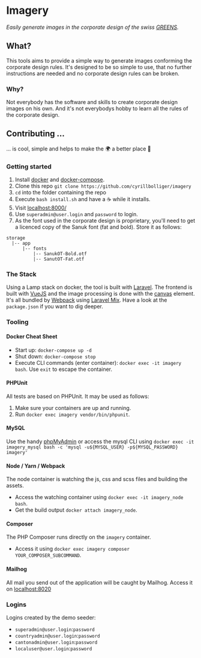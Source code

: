 # Imagery
_Easily generate images in the corporate design of the swiss [GREENS](https://gruene.ch)._

## What?
This tools aims to provide a simple way to generate images conforming the 
corporate design rules. It's designed to be so simple to use, that no further 
instructions are needed and no corporate design rules can be broken.

### Why?
Not everybody has the software and skills to create corporate design images on 
his own. And it's not everybodys hobby to learn all the rules of the corporate 
design.

## Contributing ...
... is cool, simple and helps to make the 🌍 a better place 🤩

### Getting started
1. Install [docker](https://store.docker.com/search?offering=community&type=edition) and [docker-compose](https://docs.docker.com/compose/install/).
1. Clone this repo `git clone https://github.com/cyrillbolliger/imagery`
1. `cd` into the folder containing the repo
1. Execute `bash install.sh` and have a ☕️ while it installs.
1. Visit [localhost:8000/](http://localhost:8000/)
1. Use `superadmin@user.login` and `password` to login.
1. As the font used in the corporate design is proprietary, you'll need to get a 
licenced copy of the Sanuk font (fat and bold). Store it as follows:
```
storage
  |-- app
      |-- fonts
          |-- SanukOT-Bold.otf
          |-- SanutOT-Fat.otf
```


### The Stack
Using a Lamp stack on docker, the tool is built with [Laravel](https://laravel.com/).
The frontend is built with [VueJS](https://vuejs.org/) and the image processing 
is done with the [canvas](https://developer.mozilla.org/en-US/docs/Web/API/Canvas_API)
element. It's all bundled by [Webpack](https://webpack.js.org/) using 
[Laravel Mix](https://laravel-mix.com/). Have a look at the `package.json`
if you want to dig deeper.

### Tooling
#### Docker Cheat Sheet
- Start up: `docker-compose up -d`
- Shut down: `docker-compose stop`
- Execute CLI commands (enter container): `docker exec -it imagery bash`. 
  Use `exit` to escape the container.

#### PHPUnit
All tests are based on PHPUnit. It may be used as follows:
1. Make sure your containers are up and running.
1. Run `docker exec imagery vendor/bin/phpunit`.

#### MySQL
Use the handy [phpMyAdmin](http://localhost:8010) or access the mysql CLI using
`docker exec -it imagery_mysql bash -c 'mysql -u${MYSQL_USER} -p${MYSQL_PASSWORD} imagery'` 

#### Node / Yarn / Webpack
The node container is watching the js, css and scss files and building the assets.
- Access the watching container using `docker exec -it imagery_node bash`.
- Get the build output `docker attach imagery_node`.

#### Composer
The PHP Composer runs directly on the `imagery` container.
- Access it using `docker exec imagery composer YOUR_COMPOSER_SUBCOMMAND`.

#### Mailhog
All mail you send out of the application will be caught by Mailhog. Access it
on [localhost:8020](http://localhost:8020)


### Logins
Logins created by the demo seeder:
* `superadmin@user.login`:`password`
* `countryadmin@user.login`:`password`
* `cantonadmin@user.login`:`password`
* `localuser@user.login`:`password`
